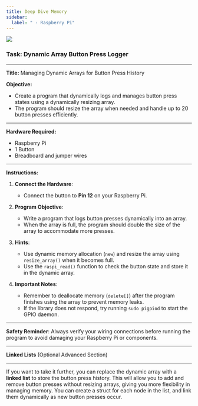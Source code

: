 ```yaml
---
title: Deep Dive Memory
sidebar:
  label: " - Raspberry Pi"
---
```


![](https://i.imgur.com/M23Vtk1.png)

### Task: Dynamic Array Button Press Logger

---

**Title:** Managing Dynamic Arrays for Button Press History

**Objective:**  
- Create a program that dynamically logs and manages button press states using a dynamically resizing array.  
- The program should resize the array when needed and handle up to 20 button presses efficiently.

---

**Hardware Required:**  
- Raspberry Pi  
- 1 Button  
- Breadboard and jumper wires

---

**Instructions:**

1. **Connect the Hardware**:  
   - Connect the button to **Pin 12** on your Raspberry Pi.

2. **Program Objective**:  
   - Write a program that logs button presses dynamically into an array.  
   - When the array is full, the program should double the size of the array to accommodate more presses.

3. **Hints**:  
   - Use dynamic memory allocation (`new`) and resize the array using `resize_array()` when it becomes full.
   - Use the `raspi_read()` function to check the button state and store it in the dynamic array.

4. **Important Notes**:  
   - Remember to deallocate memory (`delete[]`) after the program finishes using the array to prevent memory leaks.  
   - If the library does not respond, try running `sudo pigpiod` to start the GPIO daemon.

---

**Safety Reminder**: Always verify your wiring connections before running the program to avoid damaging your Raspberry Pi or components.

---

**Linked Lists** (Optional Advanced Section)

---

If you want to take it further, you can replace the dynamic array with a **linked list** to store the button press history. This will allow you to add and remove button presses without resizing arrays, giving you more flexibility in managing memory. You can create a struct for each node in the list, and link them dynamically as new button presses occur.